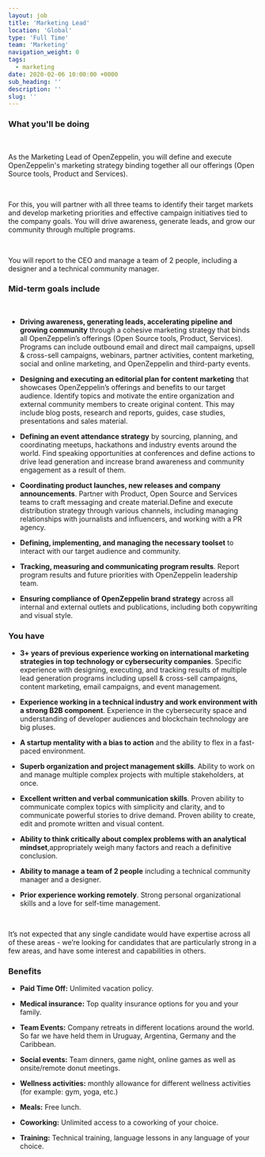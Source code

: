 ```yaml
---
layout: job
title: 'Marketing Lead'
location: 'Global'
type: 'Full Time'
team: 'Marketing'
navigation_weight: 0
tags:
  - marketing
date: 2020-02-06 10:00:00 +0000
sub_heading: ''
description: ''
slug: ''
---
```


<div class="requirements">
  <h3 class="job-description-title">What you'll be doing</h3>
  <br/>
  <p>As the Marketing Lead of OpenZeppelin, you will define and execute OpenZeppelin's marketing strategy binding together all our offerings (Open Source tools, Product and Services).</p>
  <br/>
  <p>For this, you will partner with all three teams to identify their target markets and develop marketing priorities and effective campaign initiatives tied to the company goals. You will drive awareness, generate leads, and grow our community through multiple programs.</p>
  <br/>
  <p>You will report to the CEO and manage a team of 2 people, including a designer and a technical community manager.</p>
</div>
<div class="requirements">
  <h3 class="job-description-title">Mid-term goals include</h3>
  <br/>
  <ul>
    <li><p><b>Driving awareness, generating leads, accelerating pipeline and growing community</b> through a cohesive marketing strategy that binds all OpenZeppelin’s offerings (Open Source tools, Product, Services). Programs can include outbound email and direct mail campaigns, upsell & cross-sell campaigns, webinars, partner activities, content marketing, social and online marketing, and OpenZeppelin and third-party events. </p></li>
    <li><p><b>Designing and executing an editorial plan for content marketing</b> that showcases OpenZeppelin’s offerings and benefits to our target audience. Identify topics and motivate the entire organization and external community members to create original content. This may include blog posts, research and reports, guides, case studies, presentations and sales material.</p></li>
    <li><p><b>Defining an event attendance strategy</b> by sourcing, planning, and coordinating meetups, hackathons and industry events around the world. Find speaking opportunities at conferences and define actions to drive lead generation and increase brand awareness and community engagement as a result of them.</p></li>
    <li><p><b>Coordinating product launches, new releases and company announcements</b>. Partner with Product, Open Source and Services teams to craft messaging and create material.Define and execute distribution strategy through various channels, including managing relationships with journalists and influencers, and working with a PR agency.</p></li>
    <li><p><b>Defining, implementing, and managing the necessary toolset</b> to interact with our target audience and community.</p></li>
    <li><p><b>Tracking, measuring and communicating program results</b>. Report program results and future priorities with OpenZeppelin leadership team.</p></li>
    <li><p><b>Ensuring compliance of OpenZeppelin brand strategy</b> across all internal and external outlets and publications, including both copywriting and visual style.</p></li>
  </ul>
</div>
<div class="requirements">
  <h3 class="job-description-title">You have</h3>
  <ul>
    <li><p><b>3+ years of previous experience working on international marketing strategies in top technology or cybersecurity companies</b>. Specific experience with designing, executing, and tracking results of multiple lead generation programs including upsell & cross-sell campaigns, content marketing, email campaigns, and event management.</p></li>
    <li><p><b>Experience working in a technical industry and work environment with a strong B2B component</b>. Experience in the cybersecurity space and understanding of developer audiences and blockchain technology are big pluses.</p></li>
    <li><p><b>A startup mentality with a bias to action</b> and the ability to flex in a fast-paced environment.</p></li>
    <li><p><b>Superb organization and project management skills</b>. Ability to work on and manage multiple complex projects with multiple stakeholders, at once.</p></li>
    <li><p><b>Excellent written and verbal communication skills</b>. Proven ability to communicate complex topics with simplicity and clarity, and to communicate powerful stories to drive demand. Proven ability to create, edit and promote written and visual content.</p></li>
    <li><p><b>Ability to think critically about complex problems with an analytical mindset</b>,appropriately weigh many factors and reach a definitive conclusion.</p></li>
    <li><p><b>Ability to manage a team of 2 people</b> including a technical community manager and a designer.</p></li>
    <li><p><b>Prior experience working remotely</b>. Strong personal organizational skills and a love for self-time management.</p></li>
  </ul>
  <br/>
  <p>It’s not expected that any single candidate would have expertise across all of these areas - we’re looking for candidates that are particularly strong in a few areas, and have some interest and capabilities in others.</p>
</div>
<div class="requirements">
  <h3 class="job-description-title">Benefits</h3>
  <ul>
    <li><p><b>Paid Time Off:</b> Unlimited vacation policy.</p></li>
    <li><p><b>Medical insurance:</b> Top quality insurance options for you and your family. </p></li>
    <li><p><b>Team Events:</b> Company retreats in different locations around the world. So far we have held them in Uruguay, Argentina, Germany and the Caribbean.</p></li>
    <li><p><b>Social events:</b> Team dinners, game night, online games as well as onsite/remote donut meetings.</p></li>
    <li><p><b>Wellness activities:</b> monthly allowance for different wellness activities (for example: gym, yoga, etc.)</p></li>
    <li><p><b>Meals:</b> Free lunch.</p></li>
    <li><p><b>Coworking:</b> Unlimited access to a coworking of your choice.</p></li>
    <li><p><b>Training:</b> Technical training, language lessons in any language of your choice.</p></li>
  </ul>
</div>
